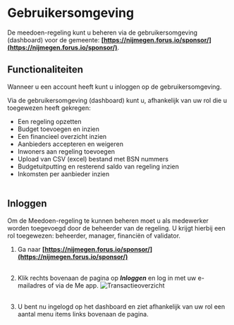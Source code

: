 # Gebruikersomgeving

De meedoen-regeling kunt u beheren via de gebruikersomgeving (dashboard) voor de gemeente:
**[https://nijmegen.forus.io/sponsor/](https://nijmegen.forus.io/sponsor/)**.

## Functionaliteiten

Wanneer u een account heeft kunt u inloggen op de gebruikersomgeving.
&nbsp;

Via de gebruikersomgeving (dashboard) kunt u, afhankelijk van uw rol die u toegewezen heeft gekregen:
&nbsp;
- Een regeling opzetten
- Budget toevoegen en inzien
- Een financieel overzicht inzien
- Aanbieders accepteren en weigeren
- Inwoners aan regeling toevoegen
- Upload van CSV (excel) bestand met BSN nummers
- Budgetuitputting en resterend saldo van regeling inzien
- Inkomsten per aanbieder inzien
<br />&nbsp;

## Inloggen

Om de Meedoen-regeling te kunnen beheren moet u als medewerker worden toegevoegd door de beheerder van de regeling. U krijgt hierbij een rol toegewezen: beheerder, manager, financiën of validator.
&nbsp;

1. Ga naar **[https://nijmegen.forus.io/sponsor/](https://nijmegen.forus.io/sponsor/)**
<br />&nbsp;

2. Klik rechts bovenaan de pagina op **_Inloggen_** en log in met uw e-mailadres of via de Me app.
    <img src="https://raw.githubusercontent.com/teamforus/manuals/master/img/manual-dashboard-inloggen.png" alt="Transactieoverzicht" style="max-width:300px">
    <br />&nbsp;


3. U bent nu ingelogd op het dashboard en ziet afhankelijk van uw rol een aantal menu items links bovenaan de pagina.
<br />&nbsp;
